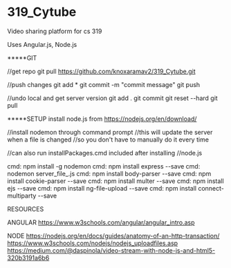 # 319_Cytube

Video sharing platform for cs 319

Uses Angular.js, Node.js


*****GIT

//get repo
git pull https://github.com/knoxaramav2/319_Cytube.git

//push changes
git add *
git commit -m "commit message"
git push

//undo local and get server version
git add .
git commit
git reset --hard
git pull



*****SETUP
install node.js from https://nodejs.org/en/download/

//install nodemon through command prompt
//this will update the server when a file is changed
//so you don't have to manually do it every time

//can also run installPackages.cmd included after installing
//node.js

cmd: npm install -g nodemon
cmd: npm install express --save
cmd: nodemon server_file_.js
cmd: npm install body-parser --save
cmd: npm install cookie-parser --save
cmd: npm install multer --save
cmd: npm install ejs --save
cmd: npm install ng-file-upload --save
cmd: npm install connect-multiparty --save

RESOURCES

ANGULAR
https://www.w3schools.com/angular/angular_intro.asp

NODE
https://nodejs.org/en/docs/guides/anatomy-of-an-http-transaction/
https://www.w3schools.com/nodejs/nodejs_uploadfiles.asp
https://medium.com/@daspinola/video-stream-with-node-js-and-html5-320b3191a6b6